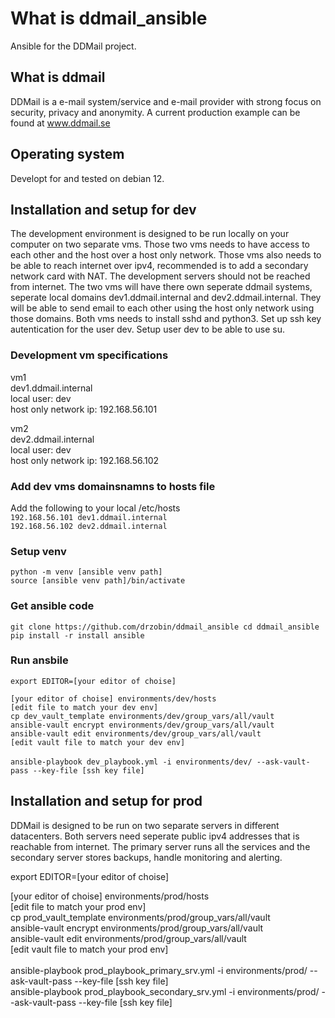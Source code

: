 # What is ddmail_ansible
Ansible for the DDMail project. 

## What is ddmail
DDMail is a e-mail system/service and e-mail provider with strong focus on security, privacy and anonymity. A current production example can be found at www.ddmail.se

## Operating system
Developt for and tested on debian 12.

## Installation and setup for dev
The development environment is designed to be run locally on your computer on two separate vms. Those two vms needs to have access to each other and the host over a host only network. Those vms also needs to be able to reach internet over ipv4, recommended is to add a secondary network card with NAT. The development servers should not be reached from internet. The two vms will have there own seperate ddmail systems, seperate local domains dev1.ddmail.internal and dev2.ddmail.internal. They will be able to send email to each other using the host only network using those domains. Both vms needs to install sshd and python3. Set up ssh key autentication for the user dev. Setup user dev to be able to use su.

### Development vm specifications
vm1<br>
dev1.ddmail.internal<br>
local user: dev<br>
host only network ip: 192.168.56.101<br>
<p>
vm2<br> 
dev2.ddmail.internal<br>
local user: dev<br>
host only network ip: 192.168.56.102<br>

### Add dev vms domainsnamns to hosts file
Add the following to your local /etc/hosts<br>
`192.168.56.101	dev1.ddmail.internal`<br>
`192.168.56.102	dev2.ddmail.internal`

### Setup venv
`python -m venv [ansible venv path]`<br>
`source [ansible venv path]/bin/activate`

### Get ansible code
`git clone https://github.com/drzobin/ddmail_ansible
cd ddmail_ansible
pip install -r install ansible`

### Run ansbile
`export EDITOR=[your editor of choise]`<br>

`[your editor of choise] environments/dev/hosts`<br>
`[edit file to match your dev env]`<br>
`cp dev_vault_template environments/dev/group_vars/all/vault`<br>
`ansible-vault encrypt environments/dev/group_vars/all/vault`<br>
`ansible-vault edit environments/dev/group_vars/all/vault`<br>
`[edit vault file to match your dev env]`<br>
<br>
`ansible-playbook dev_playbook.yml -i environments/dev/ --ask-vault-pass --key-file [ssh key file]`

## Installation and setup for prod
DDMail is designed to be run on two separate servers in different datacenters. Both servers need seperate public ipv4 addresses that is reachable from internet. The primary server runs all the services and the secondary server stores backups, handle monitoring and alerting.

export EDITOR=[your editor of choise]<br>

[your editor of choise] environments/prod/hosts<br>
[edit file to match your prod env]<br>
cp prod_vault_template environments/prod/group_vars/all/vault<br>
ansible-vault encrypt environments/prod/group_vars/all/vault<br>
ansible-vault edit environments/prod/group_vars/all/vault<br>
[edit vault file to match your prod env]<br>
<br>
ansible-playbook prod_playbook_primary_srv.yml -i environments/prod/ --ask-vault-pass --key-file [ssh key file]
<br>
ansible-playbook prod_playbook_secondary_srv.yml -i environments/prod/ --ask-vault-pass --key-file [ssh key file]
